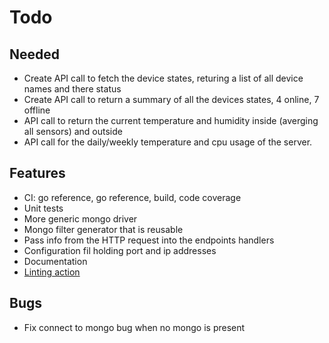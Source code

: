 # Todo

## Needed

- Create API call to fetch the device states, returing a list of all device names and there status
- Create API call to return a summary of all the devices states, 4 online, 7 offline
- API call to return the current temperature and humidity inside (averging all sensors) and outside
- API call for the daily/weekly temperature and cpu usage of the server.

## Features

- CI: go reference, go reference, build, code coverage
- Unit tests
- More generic mongo driver
- Mongo filter generator that is reusable
- Pass info from the HTTP request into the endpoints handlers
- Configuration fil holding port and ip addresses
- Documentation
- [Linting action](https://github.com/wearerequired/lint-action)

## Bugs

- Fix connect to mongo bug when no mongo is present
